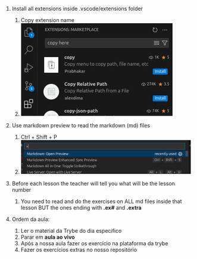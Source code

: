 1. Install all extensions inside .vscode/extensions folder
   1. Copy extension name
   2. ![Paste on extension search box](images/1.png)

2. Use markdown preview to read the markdown (md) files
   1. Ctrl + Shift + P
   2. ![Markdown Open Preview](images/2.png)

3. Before each lesson the teacher will tell you what will be the lesson number
   1. You need to read and do the exercises on ALL md files inside that lesson BUT the ones ending with **.ex#** and **.extra** 


4. Ordem da aula:
   1. Ler o material da Trybe do dia especifico
   2. Parar em **aula ao vivo**
   3. Após a nossa  aula fazer os exercício na plataforma da trybe
   4. Fazer os exercícios extras no nosso repositório
